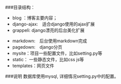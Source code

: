 ###目录结构：
- blog ：博客主要内容；
- django-ajax:　适合django使用的ajax扩展
- grappeli: django漂亮的后台美化扩展
* markdown:　后台使用markdown完成
* pagedown:　django分页
* mysite：项目一些配置文件，比如setting.py等
* static： 一些静态文件，比如css js等
* templates：网页文件

  
###说明
  数据库使用mysql, 详细情况setting.py中的配置。
